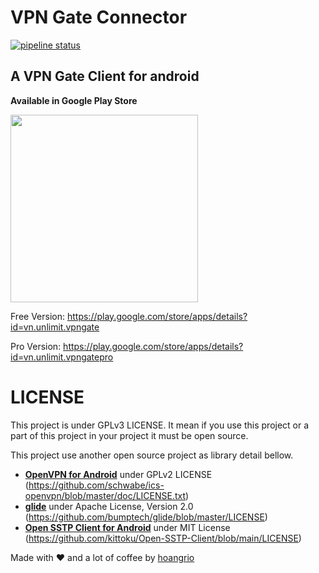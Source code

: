 # VPN Gate Connector
[![pipeline status](https://gitlab.com/hoangrio/vpngate-connector/badges/master/pipeline.svg)](https://gitlab.com/hoangrio/vpngate-connector/commits/master)

## A VPN Gate Client for android

**Available in Google Play Store**

<img src="https://play.google.com/intl/en_us/badges/static/images/badges/en_badge_web_generic.png" style="width: 300px;">


Free Version: https://play.google.com/store/apps/details?id=vn.unlimit.vpngate

Pro Version: https://play.google.com/store/apps/details?id=vn.unlimit.vpngatepro

# LICENSE

This project is under GPLv3 LICENSE. It mean if you use this project or a part of this project in your project it must be open source.

This project use another open source project as library detail bellow.
* [**OpenVPN for Android**](https://github.com/schwabe/ics-openvpn) under GPLv2 LICENSE (https://github.com/schwabe/ics-openvpn/blob/master/doc/LICENSE.txt)
* [**glide**](https://github.com/bumptech/glide) under Apache License, Version 2.0 (https://github.com/bumptech/glide/blob/master/LICENSE)
* [**Open SSTP Client for Android**](https://github.com/kittoku/Open-SSTP-Client) under MIT License (https://github.com/kittoku/Open-SSTP-Client/blob/main/LICENSE)

Made with ♥ and a lot of coffee by [hoangrio](https://github.com/hoang-rio)